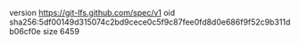 version https://git-lfs.github.com/spec/v1
oid sha256:5df00149d315074c2bd9cece0c5f9c87fee0fd8d0e686f9f52c9b311db06cf0e
size 6459
